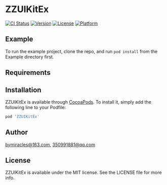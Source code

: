 # ZZUIKitEx

[![CI Status](https://img.shields.io/travis/bymiracles@163.com/ZZUIKitEx.svg?style=flat)](https://travis-ci.org/bymiracles@163.com/ZZUIKitEx)
[![Version](https://img.shields.io/cocoapods/v/ZZUIKitEx.svg?style=flat)](https://cocoapods.org/pods/ZZUIKitEx)
[![License](https://img.shields.io/cocoapods/l/ZZUIKitEx.svg?style=flat)](https://cocoapods.org/pods/ZZUIKitEx)
[![Platform](https://img.shields.io/cocoapods/p/ZZUIKitEx.svg?style=flat)](https://cocoapods.org/pods/ZZUIKitEx)

## Example

To run the example project, clone the repo, and run `pod install` from the Example directory first.

## Requirements

## Installation

ZZUIKitEx is available through [CocoaPods](https://cocoapods.org). To install
it, simply add the following line to your Podfile:

```ruby
pod 'ZZUIKitEx'
```

## Author

bymiracles@163.com, 350991881@qq.com

## License

ZZUIKitEx is available under the MIT license. See the LICENSE file for more info.
